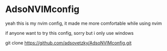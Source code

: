# AdsoNVIMconfig
yeah this is my nvim config, it made me more comfortable while using nvim

if anyone want to try this config, sorry but i only use windows

git clone https://github.com/adsovetzky/AdsoNVIMconfig.git
